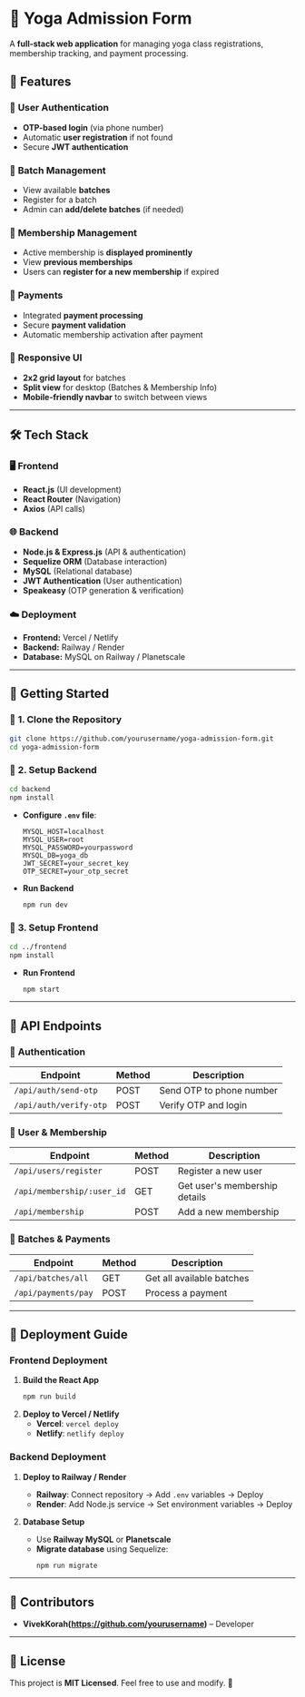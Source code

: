 # 🧘 Yoga Admission Form

A **full-stack web application** for managing yoga class registrations, membership tracking, and payment processing.

## 🌟 Features

### 🔹 **User Authentication**

- **OTP-based login** (via phone number)
- Automatic **user registration** if not found
- Secure **JWT authentication**

### 🔹 **Batch Management**

- View available **batches**
- Register for a batch
- Admin can **add/delete batches** (if needed)

### 🔹 **Membership Management**

- Active membership is **displayed prominently**
- View **previous memberships**
- Users can **register for a new membership** if expired

### 🔹 **Payments**

- Integrated **payment processing**
- Secure **payment validation**
- Automatic membership activation after payment

### 🔹 **Responsive UI**

- **2x2 grid layout** for batches
- **Split view** for desktop (Batches & Membership Info)
- **Mobile-friendly navbar** to switch between views

---

## 🛠️ Tech Stack

### 🖥️ **Frontend**

- **React.js** (UI development)
- **React Router** (Navigation)
- **Axios** (API calls)

### 🌐 **Backend**

- **Node.js & Express.js** (API & authentication)
- **Sequelize ORM** (Database interaction)
- **MySQL** (Relational database)
- **JWT Authentication** (User authentication)
- **Speakeasy** (OTP generation & verification)

### ☁️ **Deployment**

- **Frontend:** Vercel / Netlify
- **Backend:** Railway / Render
- **Database:** MySQL on Railway / Planetscale

---

## 🚀 Getting Started

### 🔹 **1. Clone the Repository**

```sh
git clone https://github.com/yourusername/yoga-admission-form.git
cd yoga-admission-form
```

### 🔹 **2. Setup Backend**

```sh
cd backend
npm install
```

- **Configure `.env` file**:

  ```env
  MYSQL_HOST=localhost
  MYSQL_USER=root
  MYSQL_PASSWORD=yourpassword
  MYSQL_DB=yoga_db
  JWT_SECRET=your_secret_key
  OTP_SECRET=your_otp_secret
  ```

- **Run Backend**
  ```sh
  npm run dev
  ```

### 🔹 **3. Setup Frontend**

```sh
cd ../frontend
npm install
```

- **Run Frontend**
  ```sh
  npm start
  ```

---

## 🔗 API Endpoints

### 🔹 **Authentication**

| Endpoint               | Method | Description              |
| ---------------------- | ------ | ------------------------ |
| `/api/auth/send-otp`   | POST   | Send OTP to phone number |
| `/api/auth/verify-otp` | POST   | Verify OTP and login     |

### 🔹 **User & Membership**

| Endpoint                   | Method | Description                   |
| -------------------------- | ------ | ----------------------------- |
| `/api/users/register`      | POST   | Register a new user           |
| `/api/membership/:user_id` | GET    | Get user's membership details |
| `/api/membership`          | POST   | Add a new membership          |

### 🔹 **Batches & Payments**

| Endpoint            | Method | Description               |
| ------------------- | ------ | ------------------------- |
| `/api/batches/all`  | GET    | Get all available batches |
| `/api/payments/pay` | POST   | Process a payment         |

---

## 🎯 Deployment Guide

### **Frontend Deployment**

1. **Build the React App**
   ```sh
   npm run build
   ```
2. **Deploy to Vercel / Netlify**
   - **Vercel**: `vercel deploy`
   - **Netlify**: `netlify deploy`

### **Backend Deployment**

1. **Deploy to Railway / Render**

   - **Railway**: Connect repository → Add `.env` variables → Deploy
   - **Render**: Add Node.js service → Set environment variables → Deploy

2. **Database Setup**
   - Use **Railway MySQL** or **Planetscale**
   - **Migrate database** using Sequelize:
     ```sh
     npm run migrate
     ```

---

## 👥 Contributors

- **VivekKorah(https://github.com/yourusername)** – Developer

---

## 📜 License

This project is **MIT Licensed**. Feel free to use and modify. 🎉
